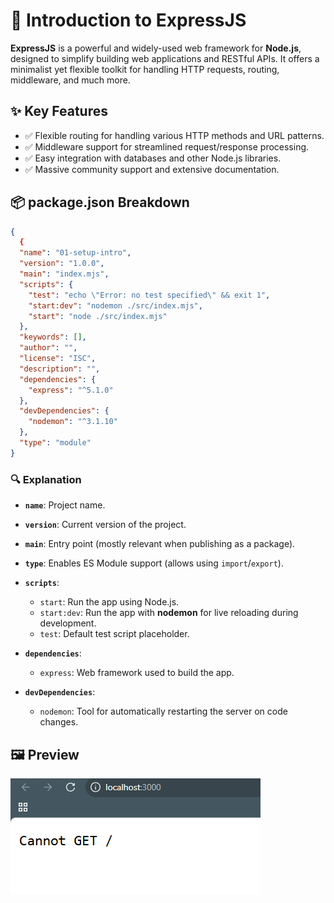 # 🚀 Introduction to ExpressJS

**ExpressJS** is a powerful and widely-used web framework for **Node.js**, designed to simplify building web applications and RESTful APIs. It offers a minimalist yet flexible toolkit for handling HTTP requests, routing, middleware, and much more.

## ✨ Key Features

- ✅ Flexible routing for handling various HTTP methods and URL patterns.
- ✅ Middleware support for streamlined request/response processing.
- ✅ Easy integration with databases and other Node.js libraries.
- ✅ Massive community support and extensive documentation.

## 📦 package.json Breakdown

```json
{
  {
  "name": "01-setup-intro",
  "version": "1.0.0",
  "main": "index.mjs",
  "scripts": {
    "test": "echo \"Error: no test specified\" && exit 1",
    "start:dev": "nodemon ./src/index.mjs",
    "start": "node ./src/index.mjs"
  },
  "keywords": [],
  "author": "",
  "license": "ISC",
  "description": "",
  "dependencies": {
    "express": "^5.1.0"
  },
  "devDependencies": {
    "nodemon": "^3.1.10"
  },
  "type": "module"
}
```

### 🔍 Explanation

* **`name`**: Project name.
* **`version`**: Current version of the project.
* **`main`**: Entry point (mostly relevant when publishing as a package).
* **`type`**: Enables ES Module support (allows using `import`/`export`).
* **`scripts`**:

  * `start`: Run the app using Node.js.
  * `start:dev`: Run the app with **nodemon** for live reloading during development.
  * `test`: Default test script placeholder.
* **`dependencies`**:

  * `express`: Web framework used to build the app.
* **`devDependencies`**:

  * `nodemon`: Tool for automatically restarting the server on code changes.


## 🖼️ Preview
![Preview](screenshots/image.png)
